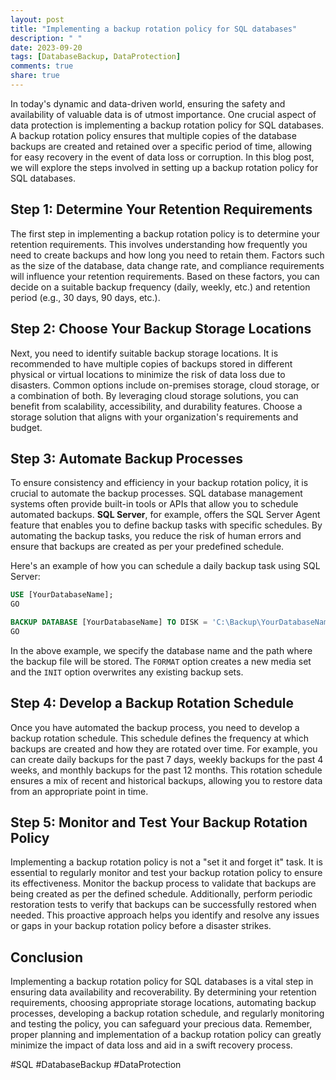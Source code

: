 ```yaml
---
layout: post
title: "Implementing a backup rotation policy for SQL databases"
description: " "
date: 2023-09-20
tags: [DatabaseBackup, DataProtection]
comments: true
share: true
---
```


In today's dynamic and data-driven world, ensuring the safety and availability of valuable data is of utmost importance. One crucial aspect of data protection is implementing a backup rotation policy for SQL databases. A backup rotation policy ensures that multiple copies of the database backups are created and retained over a specific period of time, allowing for easy recovery in the event of data loss or corruption. In this blog post, we will explore the steps involved in setting up a backup rotation policy for SQL databases.

## Step 1: Determine Your Retention Requirements

The first step in implementing a backup rotation policy is to determine your retention requirements. This involves understanding how frequently you need to create backups and how long you need to retain them. Factors such as the size of the database, data change rate, and compliance requirements will influence your retention requirements. Based on these factors, you can decide on a suitable backup frequency (daily, weekly, etc.) and retention period (e.g., 30 days, 90 days, etc.).

## Step 2: Choose Your Backup Storage Locations

Next, you need to identify suitable backup storage locations. It is recommended to have multiple copies of backups stored in different physical or virtual locations to minimize the risk of data loss due to disasters. Common options include on-premises storage, cloud storage, or a combination of both. By leveraging cloud storage solutions, you can benefit from scalability, accessibility, and durability features. Choose a storage solution that aligns with your organization's requirements and budget.

## Step 3: Automate Backup Processes

To ensure consistency and efficiency in your backup rotation policy, it is crucial to automate the backup processes. SQL database management systems often provide built-in tools or APIs that allow you to schedule automated backups. **SQL Server**, for example, offers the SQL Server Agent feature that enables you to define backup tasks with specific schedules. By automating the backup tasks, you reduce the risk of human errors and ensure that backups are created as per your predefined schedule.

Here's an example of how you can schedule a daily backup task using SQL Server:

```sql
USE [YourDatabaseName];
GO

BACKUP DATABASE [YourDatabaseName] TO DISK = 'C:\Backup\YourDatabaseName.bak' WITH FORMAT, INIT;
GO
```

In the above example, we specify the database name and the path where the backup file will be stored. The `FORMAT` option creates a new media set and the `INIT` option overwrites any existing backup sets.

## Step 4: Develop a Backup Rotation Schedule

Once you have automated the backup process, you need to develop a backup rotation schedule. This schedule defines the frequency at which backups are created and how they are rotated over time. For example, you can create daily backups for the past 7 days, weekly backups for the past 4 weeks, and monthly backups for the past 12 months. This rotation schedule ensures a mix of recent and historical backups, allowing you to restore data from an appropriate point in time.

## Step 5: Monitor and Test Your Backup Rotation Policy

Implementing a backup rotation policy is not a "set it and forget it" task. It is essential to regularly monitor and test your backup rotation policy to ensure its effectiveness. Monitor the backup process to validate that backups are being created as per the defined schedule. Additionally, perform periodic restoration tests to verify that backups can be successfully restored when needed. This proactive approach helps you identify and resolve any issues or gaps in your backup rotation policy before a disaster strikes.

## Conclusion

Implementing a backup rotation policy for SQL databases is a vital step in ensuring data availability and recoverability. By determining your retention requirements, choosing appropriate storage locations, automating backup processes, developing a backup rotation schedule, and regularly monitoring and testing the policy, you can safeguard your precious data. Remember, proper planning and implementation of a backup rotation policy can greatly minimize the impact of data loss and aid in a swift recovery process.

#SQL #DatabaseBackup #DataProtection